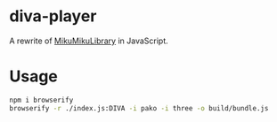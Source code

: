 # diva-player

A rewrite of [MikuMikuLibrary](https://github.com/blueskythlikesclouds/MikuMikuLibrary) in JavaScript.

# Usage

```bash
npm i browserify
browserify -r ./index.js:DIVA -i pako -i three -o build/bundle.js
```